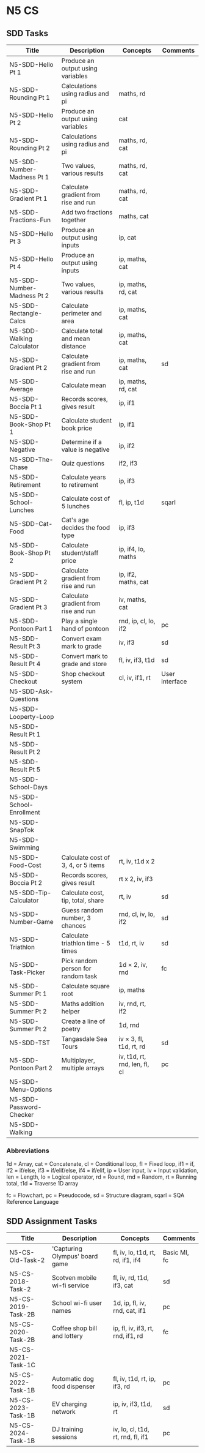 # N5 CS

## SDD Tasks

| Title                      | Description                          | Concepts                      | Comments |
| -----                      | -----------                          | --------                      | -------- |
| N5-SDD-Hello Pt 1          | Produce an output using variables    |                               |  |
| N5-SDD-Rounding Pt 1       | Calculations using radius and pi     | maths, rd                     |  |
| N5-SDD-Hello Pt 2          | Produce an output using variables    | cat                           |  |
| N5-SDD-Rounding Pt 2       | Calculations using radius and pi     | maths, rd, cat                |  |
| N5-SDD-Number-Madness Pt 1 | Two values, various results          | maths, rd, cat                |  |
| N5-SDD-Gradient Pt 1       | Calculate gradient from rise and run | maths, rd, cat                |  |
| N5-SDD-Fractions-Fun       | Add two fractions together           | maths, cat                    |  |
| N5-SDD-Hello Pt 3          | Produce an output using inputs       | ip, cat                       |  |
| N5-SDD-Hello Pt 4          | Produce an output using inputs       | ip, maths, cat                |  |
| N5-SDD-Number-Madness Pt 2 | Two values, various results          | ip, maths, rd, cat            |  |
| N5-SDD-Rectangle-Calcs     | Calculate perimeter and area         | ip, maths, cat                |  |
| N5-SDD-Walking Calculator  | Calculate total and mean distance    | ip, maths, cat                |  |
| N5-SDD-Gradient Pt 2       | Calculate gradient from rise and run | ip, maths, cat                | sd |
| N5-SDD-Average             | Calculate mean                       | ip, maths, rd, cat            |  |
| N5-SDD-Boccia Pt 1         | Records scores, gives result         | ip, if1                       |  |
| N5-SDD-Book-Shop Pt 1      | Calculate student book price         | ip, if1                       |  |
| N5-SDD-Negative            | Determine if a value is negative     | ip, if2                       |  |
| N5-SDD-The-Chase           | Quiz questions                       | if2, if3                      |  |
| N5-SDD-Retirement          | Calculate years to retirement        | ip, if3                       |  |
| N5-SDD-School-Lunches      | Calculate cost of 5 lunches          | fl, ip, t1d                   | sqarl |
| N5-SDD-Cat-Food            | Cat's age decides the food type      | ip, if3                       |  |
| N5-SDD-Book-Shop Pt 2      | Calculate student/staff price        | ip, if4, lo, maths            |  |
| N5-SDD-Gradient Pt 2       | Calculate gradient from rise and run | ip, if2, maths, cat           |  |
| N5-SDD-Gradient Pt 3       | Calculate gradient from rise and run | iv, maths, cat                |  |
| N5-SDD-Pontoon Part 1      | Play a single hand of pontoon        | rnd, ip, cl, lo, if2          | pc |
| N5-SDD-Result Pt 3         | Convert exam mark to grade           | iv, if3                       | sd |
| N5-SDD-Result Pt 4         | Convert mark to grade and store      | fl, iv, if3, t1d              | sd |
| N5-SDD-Checkout            | Shop checkout system                 | cl, iv, if1, rt               | User interface |
| N5-SDD-Ask-Questions       |  |  |  |
| N5-SDD-Looperty-Loop       |  |  |  |
| N5-SDD-Result Pt 1         |  |  |  |
| N5-SDD-Result Pt 2         |  |  |  |
| N5-SDD-Result Pt 5         |  |  |  |
| N5-SDD-School-Days         |  |  |  |
| N5-SDD-School-Enrollment   |  |  |  |
| N5-SDD-SnapTok             |  |  |  |
| N5-SDD-Swimming            |  |  |  |
| N5-SDD-Food-Cost           | Calculate cost of 3, 4, or 5 items   | rt, iv, t1d x 2               |  |
| N5-SDD-Boccia Pt 2         | Records scores, gives result         | rt x 2, iv, if3               |  |
| N5-SDD-Tip-Calculator      | Calculate cost, tip, total, share    | rt, iv                        | sd |
| N5-SDD-Number-Game         | Guess random number, 3 chances       | rnd, cl, iv, lo, if2          | sd |
| N5-SDD-Triathlon           | Calculate triathlon time - 5 times   | t1d, rt, iv                   | sd |
| N5-SDD-Task-Picker         | Pick random person for random task   | 1d &times; 2, iv, rnd         | fc |
| N5-SDD-Summer Pt 1         | Calculate square root                | ip, maths                     |  |
| N5-SDD-Summer Pt 2         | Maths addition helper                | iv, rnd, rt, if2              |  |
| N5-SDD-Summer Pt 2         | Create a line of poetry              | 1d, rnd                       |  |
| N5-SDD-TST                 | Tangasdale Sea Tours                 | iv &times; 3, fl, t1d, rt, rd | sd |
| N5-SDD-Pontoon Part 2      | Multiplayer, multiple arrays         | iv, t1d, rt, rnd, len, fl, cl | pc |
| N5-SDD-Menu-Options        |  |  |  |
| N5-SDD-Password-Checker    |  |  |  |
| N5-SDD-Walking             |  |  |  |


### Abbreviations

1d = Array,
cat = Concatenate,
cl = Conditional loop,
fl = Fixed loop,
if1 = if,
if2 = if/else,
if3 = if/elif/else,
if4 = if/elif,
ip = User input,
iv = Input validation,
len = Length,
lo = Logical operator,
rd = Round,
rnd = Random,
rt = Running total,
t1d = Traverse 1D array

fc = Flowchart,
pc = Pseudocode,
sd = Structure diagram,
sqarl = SQA Reference Language


## SDD Assignment Tasks

| Title              | Description                    | Concepts                          | Comments |
| -----              | -----------                    | --------                          | -------- |
| N5-CS-Old-Task-2   | 'Capturing Olympus' board game | fl, iv, lo, t1d, rt, rd, if1, if4 | Basic MI, fc |
| N5-CS-2018-Task-2  | Scotven mobile wi-fi service   | fl, iv, rd, t1d, if3, cat         | sd |
| N5-CS-2019-Task-2B | School wi-fi user names        | 1d, ip, fl, iv, rnd, cat, if1     | pc |
| N5-CS-2020-Task-2B | Coffee shop bill and lottery   | ip, fl, iv, if3, rt, rnd, if1, rd | fc |
| N5-CS-2021-Task-1C |  |  |  |
| N5-CS-2022-Task-1B | Automatic dog food dispenser   | fl, iv, t1d, rt, ip, if3, rd      | pc |
| N5-CS-2023-Task-1B | EV charging network            | ip, iv, if3, t1d, rt              | sd |
| N5-CS-2024-Task-1B | DJ training sessions           | iv, lo, cl, t1d, rt, rnd, fl, if1 | pc |
